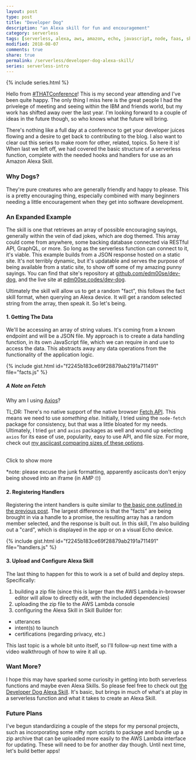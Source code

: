 ```yaml
---
layout: post
type: post
title: "Developer Dog"
description: "an Alexa skill for fun and encouragement"
category: serverless
tags: [serverless, alexa, aws, amazon, echo, javascript, node, faas, skill]
modified: 2018-08-07
comments: true
share: true
permalink: /serverless/developer-dog-alexa-skill/
series: serverless-intro
---
```


{% include series.html %}

Hello from [#THATConference][that-conf]! This is my second year attending and I've been quite happy. The only thing I miss here is the great people I had the privelege of meeting and seeing within the IBM and friends world, but my work has shifted away over the last year. I'm looking forward to a couple of ideas in the future though, so who knows what the future will bring.

There's nothing like a full day at a conference to get your developer juices flowing and a desire to get back to contributing to the blog. I also want to clear out this series to make room for other, related, topics. So here it is! When last we left off, we had covered the basic structure of a serverless function, complete with the needed hooks and handlers for use as an Amazon Alexa Skill.

### Why Dogs?

They're pure creatures who are generally friendly and happy to please. This is a pretty encouraging thing, especially combined with many beginners needing a little encouragement when they get into software development.

### An Expanded Example

The skill is one that retrieves an array of possible encouraging sayings, generally within the vein of dad jokes, which are dog themed. This array could come from anywhere, some backing database connected via RESTful API, GraphQL, or more. So long as the serverless function can connect to it, it's viable. This example builds from a JSON response hosted on a static site. It's not terribly dynamic, but it's updatable and serves the purpose of being available from a static site, to show off some of my amazing punny sayings. You can find that site's repository at [github.com/edm00se/dev-dog][dev-dog-site-repo], and the live site at [edm00se.codes/dev-dog][dev-dog-site-url].

Ultimately the skill will allow us to get a random "fact", this follows the fact skill format, when querying an Alexa device. It will get a random selected string from the array, then speak it. So let's being.

#### 1. Getting The Data

We'll be accessing an array of string values. It's coming from a known endpoint and will be a JSON file. My approach is to create a data handling function, in its own JavaScript file, which we can require in and use to access the data. This abstracts away any data operations from the functionality of the application logic.

{% include gist.html id="f2245b183ce69f28879ab2191a711491" file="facts.js" %}

##### A Note on Fetch

Why am I using [Axios][npm-axios]?

TL;DR: There's no native support of the native browser [Fetch API][mdn-fetch-api]. This means we need to use _something else_. Initially, I tried using the `node-fetch` package for consistency, but that was a little bloated for my needs. Ultimately, I tried `got` and `axios` packages as well and wound up selecting `axios` for its ease of use, popularity, easy to use API, and file size. For more, check out [my asciicast comparing sizes of these options][fetch-option-asciicast].

<br />
<div class="center">
  <amp-iframe
    height="420"
    width="518"
    sandbox="allow-same-origin allow-scripts"
    layout="responsive"
    resizable
    frameborder="0"
    src="https://asciinema.org/a/153546/embed?autoplay=0">
  <div overflow
    tabindex="0"
    role="button"
    class="ampstart-card py1"
    aria-label="Show more">Click to show more</div>
  </amp-iframe>
</div>

\*note: please excuse the junk formatting, apparently asciicasts don't enjoy being shoved into an iframe (in AMP 🙄)

#### 2. Registering Handlers

Registering the intent handlers is quite similar to [the basic one outlined in the previous post]({{site.url}}/serverless/hello-alexa/#configure-your-handlers). The largest difference is that the "facts" are being brought in via a handle to a promise, the resulting array has a random member selected, and the response is built out. In this skill, I'm also building out a "card", which is displayed in the app or on a visual Echo device.

{% include gist.html id="f2245b183ce69f28879ab2191a711491" file="handlers.js" %}

#### 3. Upload and Configure Alexa Skill

The last thing to happen for this to work is a set of build and deploy steps. Specifically:

1. building a zip file (since this is larger than the AWS Lambda in-browser editor will allow to directly edit, with the included dependencies)
2. uploading the zip file to the AWS Lambda console
3. configuring the Alexa Skill in Skill Builder for:
  - utterances
  - intent(s) to launch
  - certifications (regarding privacy, etc.)

This last topic is a whole bit unto itself, so I'll follow-up next time with a video walkthrough of how to wire it all up.

### Want More?

I hope this may have sparked some curiosity in getting into both serverless functions and maybe even Alexa Skills. So please feel free to check out [the Developer Dog Alexa Skill][dev-dog-skill-amzn]. It's basic, but brings in much of what's at play in a serverless function and what it takes to create an Alexa Skill.

### Future Plans

I've begun standardizing a couple of the steps for my personal projects, such as incorporating some nifty npm scripts to package and bundle up a zip archive that can be uploaded more easily to the AWS Lambda interface for updating. These will need to be for another day though. Until next time, let's build better apps!

[that-conf]: https://www.thatconference.com
[dev-dog-site-repo]: https://github.com/edm00se/dev-dog
[dev-dog-site-url]: https://edm00se.codes/dev-dog/
[dev-dog-skill-amzn]: https://smile.amazon.com/edm00se-Developer-Dog/dp/B06XVW6TLL?sa-no-redirect=1
[npm-axios]: https://npm.im/axios
[mdn-fetch-api]: https://developer.mozilla.org/en-US/docs/Web/API/Fetch_API
[fetch-option-asciicast]: https://asciinema.org/a/